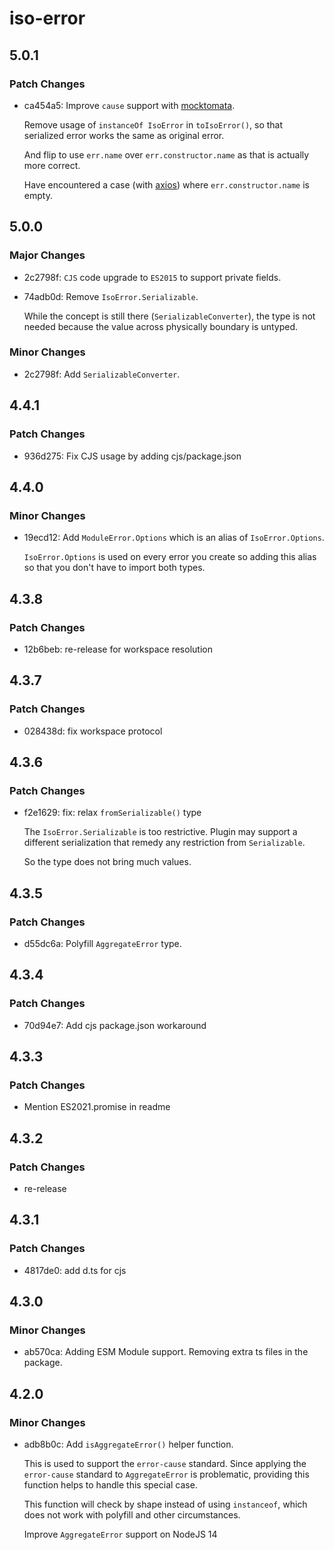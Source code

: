 # iso-error

## 5.0.1

### Patch Changes

- ca454a5: Improve `cause` support with [mocktomata](https://github.com/mocktomata/mocktomata).

  Remove usage of `instanceOf IsoError` in `toIsoError()`,
  so that serialized error works the same as original error.

  And flip to use `err.name` over `err.constructor.name` as that is actually more correct.

  Have encountered a case (with [axios](https://github.com/axios/axios)) where `err.constructor.name` is empty.

## 5.0.0

### Major Changes

- 2c2798f: `CJS` code upgrade to `ES2015` to support private fields.
- 74adb0d: Remove `IsoError.Serializable`.

  While the concept is still there (`SerializableConverter`),
  the type is not needed because the value across physically boundary is untyped.

### Minor Changes

- 2c2798f: Add `SerializableConverter`.

## 4.4.1

### Patch Changes

- 936d275: Fix CJS usage by adding cjs/package.json

## 4.4.0

### Minor Changes

- 19ecd12: Add `ModuleError.Options` which is an alias of `IsoError.Options`.

  `IsoError.Options` is used on every error you create so adding this alias so that you don't have to import both types.

## 4.3.8

### Patch Changes

- 12b6beb: re-release for workspace resolution

## 4.3.7

### Patch Changes

- 028438d: fix workspace protocol

## 4.3.6

### Patch Changes

- f2e1629: fix: relax `fromSerializable()` type

  The `IsoError.Serializable` is too restrictive.
  Plugin may support a different serialization that remedy any restriction from `Serializable`.

  So the type does not bring much values.

## 4.3.5

### Patch Changes

- d55dc6a: Polyfill `AggregateError` type.

## 4.3.4

### Patch Changes

- 70d94e7: Add cjs package.json workaround

## 4.3.3

### Patch Changes

- Mention ES2021.promise in readme

## 4.3.2

### Patch Changes

- re-release

## 4.3.1

### Patch Changes

- 4817de0: add d.ts for cjs

## 4.3.0

### Minor Changes

- ab570ca: Adding ESM Module support.
  Removing extra ts files in the package.

## 4.2.0

### Minor Changes

- adb8b0c: Add `isAggregateError()` helper function.

  This is used to support the `error-cause` standard.
  Since applying the `error-cause` standard to `AggregateError` is problematic,
  providing this function helps to handle this special case.

  This function will check by shape instead of using `instanceof`,
  which does not work with polyfill and other circumstances.

  Improve `AggregateError` support on NodeJS 14
